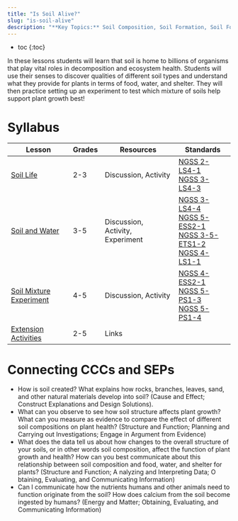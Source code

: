```yaml
---
title: "Is Soil Alive?"
slug: "is-soil-alive"
description: "**Key Topics:**​ Soil Composition, Soil Formation, Soil Food Web, Decomposition, Weathering, Nutrients, Humus, Top Soil, Sand, Clay"
---
```


* toc
{:toc}

In these lessons students will learn that soil is home to billions of organisms that play vital roles in decomposition and ecosystem health. Students will use their senses to discover qualities of different soil types and understand what they provide for plants in terms of food, water, and shelter. They will then practice setting up an experiment to test which mixture of soils help support plant growth best!

# Syllabus

|Lesson                                   |Grades|Resources|Standards|
|-----------------------------------------|------|---------|---------|
|[Soil Life](../is-soil-alive/soil-life)|2-3|Discussion, Activity|[NGSS 2-LS4-1](https://www.nextgenscience.org/pe/2-ls4-1-biological-evolution-unity-and-diversity)<br>[NGSS 3-LS4-3](https://www.nextgenscience.org/pe/3-ls4-3-biological-evolution-unity-and-diversity)|
|[Soil and Water](../is-soil-alive/soil-and-water)|3-5|Discussion, Activity, Experiment|[NGSS 3-LS4-4](https://www.nextgenscience.org/pe/3-ls4-4-biological-evolution-unity-and-diversity)<br>[NGSS 5-ESS2-1](https://www.nextgenscience.org/pe/5-ess2-1-earths-systems)<br>[NGSS 3-5-ETS1-2](https://www.nextgenscience.org/pe/3-5-ets1-2-engineering-design)<br>[NGSS 4-LS1-1](https://www.nextgenscience.org/pe/4-ls1-1-molecules-organisms-structures-and-processes)|
|[Soil Mixture Experiment](../is-soil-alive/soil-mixture-experiment)|4-5|Discussion, Activity|[NGSS 4-ESS2-1](https://www.nextgenscience.org/pe/4-ess2-1-earths-systems)<br>[NGSS 5-PS1-3](https://www.nextgenscience.org/pe/5-ps1-3-matter-and-its-interactions)<br>[NGSS 5-PS1-4](https://www.nextgenscience.org/pe/5-ps1-4-matter-and-its-interactions)|
|[Extension Activities](../is-soil-alive/extension)|2-5|Links||

# Connecting CCCs and SEPs

- How is soil created? What explains how rocks, branches, leaves, sand, and other natural materials develop into soil?​ ​(​Cause and Effect; ​Construct Explanations and Design Solutions​).
- What can you observe to see how soil structure affects plant growth? What can you measure as evidence to compare the effect of different soil compositions on plant health? (​Structure and Function​; ​Planning and Carrying out Investigations​; ​Engage in Argument from Evidence​)
- What does the data tell us about how changes to the overall structure of your soils, or in other words soil composition, affect the function of plant growth and health? How can you best communicate about this relationship between soil composition and food, water, and shelter for plants? (​Structure and Function​; A​ nalyzing and Interpreting Data​; O​ btaining, Evaluating, and Communicating Information​)
- Can I communicate how the nutrients humans and other animals need to function originate from the soil? How does calcium from the soil become ingested by humans? (​Energy and Matter​; ​Obtaining, Evaluating, and Communicating Information​)